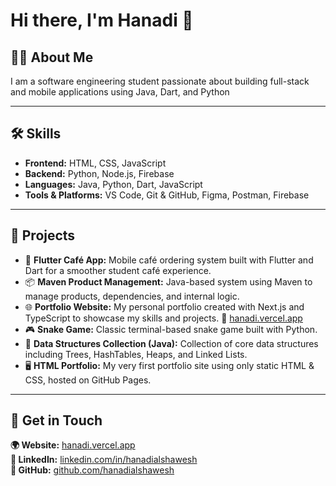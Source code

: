 # Hi there, I'm Hanadi 👋

## 👩‍💻 About Me
I am a software engineering student passionate about building full-stack and mobile applications using Java, Dart, and Python

---

## 🛠️ Skills

- **Frontend:** HTML, CSS, JavaScript
- **Backend:** Python, Node.js, Firebase 
- **Languages:** Java, Python, Dart, JavaScript  
- **Tools & Platforms:** VS Code, Git & GitHub, Figma, Postman, Firebase

---

## 🚀 Projects

- 📱 **Flutter Café App:** Mobile café ordering system built with Flutter and Dart for a smoother student café experience.  
- 📦 **Maven Product Management:** Java-based system using Maven to manage products, dependencies, and internal logic.  
- 🌐 **Portfolio Website:** My personal portfolio created with Next.js and TypeScript to showcase my skills and projects. 🔗 [hanadi.vercel.app](https://hanadi.vercel.app)  
- 🎮 **Snake Game:** Classic terminal-based snake game built with Python.  
- 🧮 **Data Structures Collection (Java):** Collection of core data structures including Trees, HashTables, Heaps, and Linked Lists.  
- 🖥️ **HTML Portfolio:** My very first portfolio site using only static HTML & CSS, hosted on GitHub Pages.

---

## 🤝 Get in Touch

**🌍 Website:** [hanadi.vercel.app](https://hanadi.vercel.app)  
**💼 LinkedIn:** [linkedin.com/in/hanadialshawesh](https://www.linkedin.com/in/hanadi-alshawesh-1b4541273/)  
**🐙 GitHub:** [github.com/hanadialshawesh](https://github.com/hanadialshawesh)

<!-- You can add more social links if you use Twitter, Instagram, etc. -->
